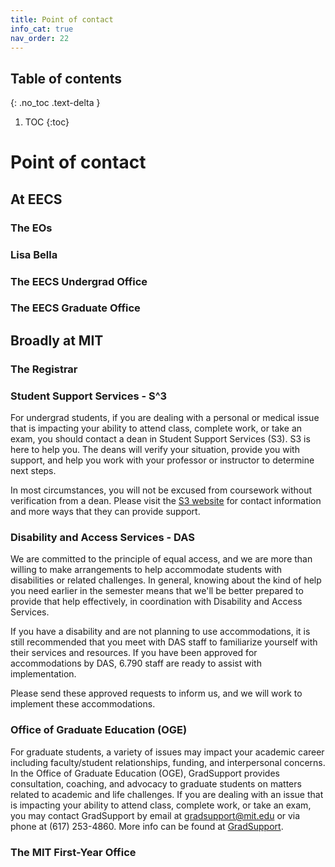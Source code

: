 ```yaml
---
title: Point of contact
info_cat: true
nav_order: 22
---
```



## Table of contents
{: .no_toc .text-delta }

1. TOC
{:toc}

# Point of contact

## At EECS
### The EOs
### Lisa Bella

### The EECS Undergrad Office

### The EECS Graduate Office

## Broadly at MIT


### The Registrar


### Student Support Services - S^3

For undergrad students, if you are dealing with a personal or medical issue that is impacting your ability to attend class, complete work, or take an exam, you should contact a dean in Student Support Services (S3). S3 is here to help you. The deans will verify your situation, provide you with support, and help you work with your professor or instructor to determine next steps. 

In most circumstances, you will not be excused from coursework without verification from a dean. Please visit the [S3 website](https://studentlife.mit.edu/s3) for contact information and more ways that they can provide support.


### Disability and Access Services - DAS

We are committed to the principle of equal access, and we are more
than willing to make arrangements to help accommodate students with
disabilities or related challenges. In general, knowing about the kind
of help you need earlier in the semester means that we'll be better
prepared to provide that help effectively, in coordination
with Disability and Access Services.

If you have a disability and are not planning to use accommodations,
it is still recommended that you meet with DAS staff to familiarize
yourself with their services and resources. If you have been approved
for accommodations by DAS, 6.790 staff are ready to assist with
implementation. 

Please send these approved requests to inform us, and we will work to implement these accommodations.


### Office of Graduate Education (OGE)

For graduate students, a variety of issues may impact your academic career including faculty/student relationships, funding, and interpersonal concerns. In the Office of Graduate Education (OGE), GradSupport provides consultation, coaching, and advocacy to graduate students on matters related to academic and life challenges. If you are dealing with an issue that is impacting your ability to attend class, complete work, or take an exam, you may contact GradSupport by email at <a href="mailto:gradsupport@mit.edu">gradsupport@mit.edu</a>
or via phone at (617) 253-4860. More info can be found at [GradSupport](https://oge.mit.edu/development/gradsupport/).

### The MIT First-Year Office
